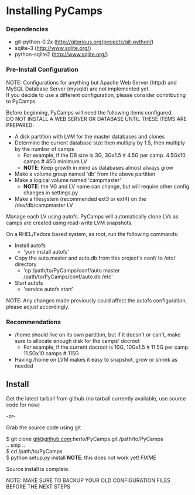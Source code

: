 #  Installing PyCamps #

### Dependencies ###

- git-python-0.2x (http://gitorious.org/projects/git-python/)
- sqlite-3 (http://www.sqlite.org/)
- python-sqlite2 (http://www.sqlite.org/)

### Pre-Install Configuration ###

NOTE: Configurations for anything but Apache Web Server (httpd) and MySQL Database Server (mysqld) are not implemented yet.  
If you decide to use a different configuration, please consider contributing to PyCamps.

Before beginning, PyCamps will need the following items configured.  
DO NOT INSTALL A WEB SERVER OR DATABASE UNTIL THESE ITEMS ARE PREPARED: 

- A disk partition with LVM for the master databases and clones
- Determine the current database size then multiply by 1.5, then multiply by the number of camps
    - For example, if the DB size is 3G, 3Gx1.5 # 4.5G per camp. 4.5Gx10 camps # 45G minimum LV
    - **NOTE**: Keep growth in mind as databases almost always grow
- Make a volume group named 'db' from the above partition
- Make a logical volume named 'campmaster' 
    - **NOTE**: the VG and LV name can change, but will require other config changes in settings.py
- Make a filesystem (recommended ext3 or ext4) on the /dev/db/campmaster LV

Manage each LV using autofs.  PyCamps will automatically clone LVs as camps are created using read-write LVM snapshots.

On a RHEL/Fedora based system, as root, run the following commands:

- Install autofs
    - 'yum install autofs'
- Copy the auto.master and auto.db from this project's conf/ to /etc/ directory
    - 'cp /path/to/PyCamps/conf/auto.master /path/to/PyCamps/conf/auto.db /etc'
- Start autofs
    - 'service autofs start'

NOTE: Any changes made previously could affect the autofs configuration, please adjust accordingly.

### Recommendations ###

- /home should live on its own partition, but if it doesn't or can't, make sure to allocate enough disk for the camps' docroot
    - For example, if the current docroot is 10G, 10Gx1.5 # 11.5G per camp. 11.5Gx10 camps # 115G 
- Having /home on LVM makes it easy to snapshot, grow or shrink as needed

## Install ##

Get the latest tarball from github (no tarball currently available, use source code for now)

-or-

Grab the source code using git

  $ git clone git@github.com:herlo/PyCamps.git /path/to/PyCamps  
  .. snip ..  
  $ cd /path/to/PyCamps  
  $ python setup.py install **NOTE**: this does not work yet!  *FIXME*

Source install is complete.  

NOTE: MAKE SURE TO BACKUP YOUR OLD CONFIGURATION FILES BEFORE THE NEXT STEPS
